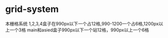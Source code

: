 # grid-system
本栅格系统
1,2,3,4盒子在990px以下一个占12格,990-1200一个占6格,1200px以上一个3格
main和asied盒子990px以下一个站12格，990px以上一个6格
